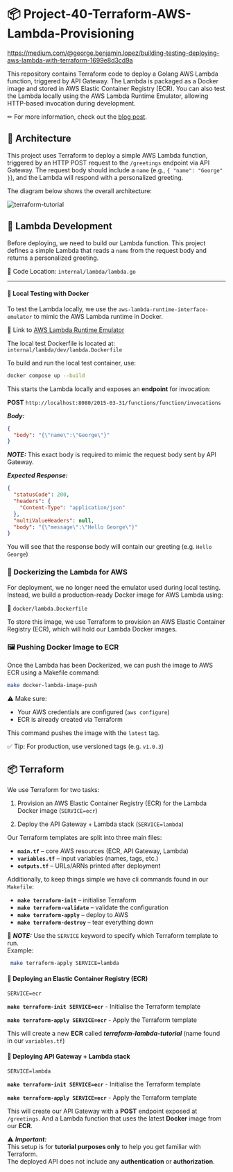 # 📦 Project-40-Terraform-AWS-Lambda-Provisioning

https://medium.com/@george.benjamin.lopez/building-testing-deploying-aws-lambda-with-terraform-1699e8d3cd9a


This repository contains Terraform code to deploy a Golang AWS Lambda function, triggered by API Gateway. The Lambda is packaged as a Docker image and stored in AWS Elastic Container Registry (ECR). You can also test the Lambda locally using the AWS Lambda Runtime Emulator, allowing HTTP-based invocation during development.

✏ For more information, check out the [blog post](https://medium.com/@george.benjamin.lopez/building-testing-deploying-aws-lambda-with-terraform-1699e8d3cd9a).

## 🧬 Architecture

This project uses Terraform to deploy a simple AWS Lambda function, triggered by an HTTP POST request to the `/greetings` endpoint via API Gateway. The request body should include a `name` (e.g., `{ "name": "George" }`), and the Lambda will respond with a personalized greeting.

The diagram below shows the overall architecture:

![terraform-tutorial](https://github.com/user-attachments/assets/5d551283-dcd1-428e-a5e4-9aa7911499e7)

## 🔨 Lambda Development

Before deploying, we need to build our Lambda function. This project defines a simple Lambda that reads a `name` from the request body and returns a personalized greeting.

📁 Code Location: `internal/lambda/lambda.go`

---

#### 🧪 Local Testing with Docker

To test the Lambda locally, we use the `aws-lambda-runtime-interface-emulator` to mimic the AWS Lambda runtime in Docker.

🔗 Link to [AWS Lambda Runtime Emulator]("https://github.com/aws/aws-lambda-runtime-interface-emulator")

The local test Dockerfile is located at:  
`internal/lambda/dev/lambda.Dockerfile`

To build and run the local test container, use:

```bash
docker compose up --build
```

This starts the Lambda locally and exposes an **endpoint** for invocation:

**POST** `http://localhost:8080/2015-03-31/functions/function/invocations`

**_Body:_**

```json
{
  "body": "{\"name\":\"George\"}"
}
```

**_NOTE:_** This exact body is required to mimic the request body sent by API Gateway.

**_Expected Response:_**

```json
{
  "statusCode": 200,
  "headers": {
    "Content-Type": "application/json"
  },
  "multiValueHeaders": null,
  "body": "{\"message\":\"Hello George\"}"
}
```

You will see that the response body will contain our greeting (e.g. `Hello George`)

### 🐋 Dockerizing the Lambda for AWS

For deployment, we no longer need the emulator used during local testing. Instead, we build a production-ready Docker image for AWS Lambda using:

📁 `docker/lambda.Dockerfile`

To store this image, we use Terraform to provision an AWS Elastic Container Registry (ECR), which will hold our Lambda Docker images.

### 🖼 Pushing Docker Image to ECR

Once the Lambda has been Dockerized, we can push the image to AWS ECR using a Makefile command:

```bash
make docker-lambda-image-push
```

⚠️ Make sure:

- Your AWS credentials are configured (`aws configure`)
- ECR is already created via Terraform

This command pushes the image with the `latest` tag.

✅ Tip: For production, use versioned tags (e.g. `v1.0.3`)

## 📦 Terraform

We use Terraform for two tasks:

1. Provision an AWS Elastic Container Registry (ECR) for the Lambda Docker image (`SERVICE=ecr`)

2. Deploy the API Gateway + Lambda stack (`SERVICE=lambda`)

Our Terraform templates are split into three main files:

- **`main.tf`** – core AWS resources (ECR, API Gateway, Lambda)
- **`variables.tf`** – input variables (names, tags, etc.)
- **`outputs.tf`** – URLs/ARNs printed after deployment

Additionally, to keep things simple we have cli commands found in our `Makefile`:

- **`make terraform-init`** – initialise Terraform
- **`make terraform-validate`** – validate the configuration
- **`make terraform-apply`** – deploy to AWS
- **`make terraform-destroy`** – tear everything down

📝 **_NOTE:_** Use the `SERVICE` keyword to specify which Terraform template to run.  
 Example:

```bash
 make terraform-apply SERVICE=lambda
```

#### 🍱 Deploying an Elastic Container Registry (ECR)

`SERVICE=ecr`

**`make terraform-init SERVICE=ecr`** - Initialise the Terraform template

**`make terraform-apply SERVICE=ecr`** - Apply the Terraform template

This will create a new **ECR** called **_terraform-lambda-tutorial_** (name found in our `variables.tf`)

#### 💨 Deploying API Gateway + Lambda stack

`SERVICE=lambda`

**`make terraform-init SERVICE=ecr`** - Initialise the Terraform template

**`make terraform-apply SERVICE=ecr`** - Apply the Terraform template

This will create our API Gateway with a **POST** endpoint exposed at `/greetings`. And a Lambda function that uses the latest **Docker** image from our **ECR**.

⚠️ **_Important:_**  
This setup is for **tutorial purposes only** to help you get familiar with Terraform.  
The deployed API does not include any **authentication** or **authorization**.
